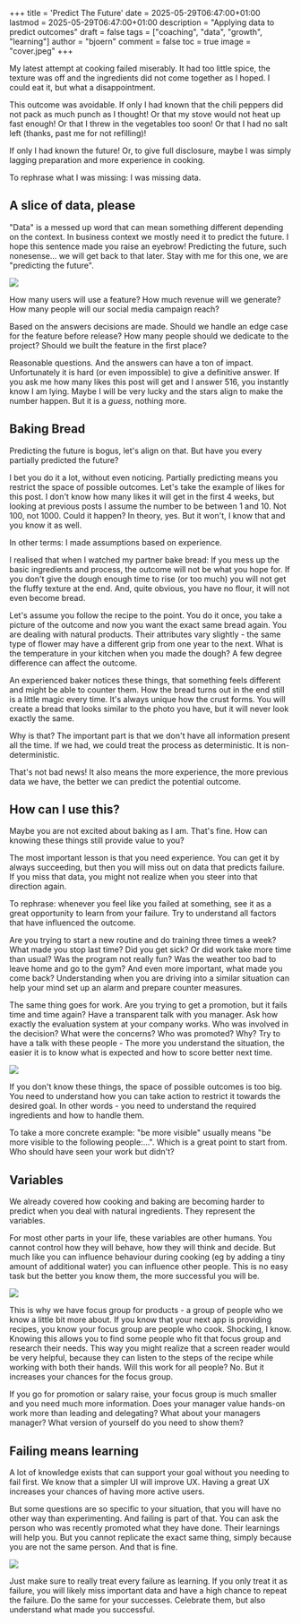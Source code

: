 +++
title = 'Predict The Future'
date = 2025-05-29T06:47:00+01:00
lastmod = 2025-05-29T06:47:00+01:00
description = "Applying data to predict outcomes"
draft = false
tags = ["coaching", "data", "growth", "learning"]
author = "bjoern"
comment = false
toc = true
image = "cover.jpeg"
+++

My latest attempt at cooking failed miserably.
It had too little spice, the texture was off and the ingredients did not come together as I hoped.
I could eat it, but what a disappointment.

This outcome was avoidable. 
If only I had known that the chili peppers did not pack as much punch as I thought!
Or that my stove would not heat up fast enough!
Or that I threw in the vegetables too soon!
Or that I had no salt left (thanks, past me for not refilling)!

If only I had known the future!
Or, to give full disclosure, maybe I was simply lagging preparation and more experience in cooking.

To rephrase what I was missing: I was missing data.

## A slice of data, please

"Data" is a messed up word that can mean something different depending on the context.
In business context we mostly need it to predict the future.
I hope this sentence made you raise an eyebrow! 
Predicting the future, such nonesense... we will get back to that later.
Stay with me for this one, we are "predicting the future".

![](meme_intro.jpg)

How many users will use a feature?
How much revenue will we generate?
How many people will our social media campaign reach?

Based on the answers decisions are made.
Should we handle an edge case for the feature before release?
How many people should we dedicate to the project?
Should we built the feature in the first place?

Reasonable questions.
And the answers can have a ton of impact.
Unfortunately it is hard (or even impossible) to give a definitive answer.
If you ask me how many likes this post will get and I answer 516, you instantly know I am lying.
Maybe I will be very lucky and the stars align to make the number happen.
But it is a *guess*, nothing more. 

## Baking Bread

Predicting the future is bogus, let's align on that.
But have you every partially predicted the future? 

I bet you do it a lot, without even noticing.
Partially predicting means you restrict the space of possible outcomes.
Let's take the example of likes for this post.
I don't know how many likes it will get in the first 4 weeks, but looking at previous posts I assume the number to be between 1 and 10. 
Not 100, not 1000. 
Could it happen? In theory, yes. But it won't, I know that and you know it as well.

In other terms: I made assumptions based on experience.

I realised that when I watched my partner bake bread:
If you mess up the basic ingredients and process, the outcome will not be what you hope for.
If you don't give the dough enough time to rise (or too much) you will not get the fluffy texture at the end. 
And, quite obvious, you have no flour, it will not even become bread. 

Let's assume you follow the recipe to the point. 
You do it once, you take a picture of the outcome and now you want the exact same bread again.
You are dealing with natural products. 
Their attributes vary slightly - the same type of flower may have a different grip from one year to the next.
What is the temperature in your kitchen when you made the dough? 
A few degree difference can affect the outcome.

An experienced baker notices these things, that something feels different and might be able to counter them.
How the bread turns out in the end still is a little magic every time.
It's always unique how the crust forms. 
You will create a bread that looks similar to the photo you have, but it will never look exactly the same.

Why is that?
The important part is that we don't have all information present all the time.
If we had, we could treat the process as deterministic.
It is non-deterministic.

That's not bad news!
It also means the more experience, the more previous data we have, the better we can predict the potential outcome.

## How can I use this?
Maybe you are not excited about baking as I am.
That's fine.
How can knowing these things still provide value to you?

The most important lesson is that you need experience.
You can get it by always succeeding, but then you will miss out on data that predicts failure. 
If you miss that data, you might not realize when you steer into that direction again.

To rephrase: whenever you feel like you failed at something, see it as a great opportunity to learn from your failure.
Try to understand all factors that have influenced the outcome.

Are you trying to start a new routine and do training three times a week?
What made you stop last time?
Did you get sick? Or did work take more time than usual? Was the program not really fun?
Was the weather too bad to leave home and go to the gym?
And even more important, what made you come back?
Understanding when you are driving into a similar situation can help your mind set up an alarm 
and prepare counter measures.

The same thing goes for work.
Are you trying to get a promotion, but it fails time and time again?
Have a transparent talk with you manager.
Ask how exactly the evaluation system at your company works.
Who was involved in the decision? 
What were the concerns?
Who was promoted? Why?
Try to have a talk with these people - The more you understand the situation, the easier it is
to know what is expected and how to score better next time.

![](promotion.jpg)

If you don't know these things, the space of possible outcomes is too big.
You need to understand how you can take action to restrict it towards the desired goal.
In other words - you need to understand the required ingredients and how to handle them.

To take a more concrete example: "be more visible" usually means
"be more visible to the following people:...".
Which is a great point to start from.
Who should have seen your work but didn't?

## Variables

We already covered how cooking and baking are becoming harder to predict 
when you deal with natural ingredients.
They represent the variables.

For most other parts in your life, these variables are other humans.
You cannot control how they will behave, how they will think and decide.
But much like you can influence behaviour during cooking (eg by adding a tiny amount of additional water)
you can influence other people. 
This is no easy task but the better you know them, the more successful you will be.

![](good_product.jpg)

This is why we have focus group for products - a group of people who we know a little bit more about.
If you know that your next app is providing recipes, you know your focus group are people who cook.
Shocking, I know. 
Knowing this allows you to find some people who fit that focus group and research their needs.
This way you might realize that a screen reader would be very helpful, because they can listen to the steps of the recipe while working with both their hands.
Will this work for all people? 
No. But it increases your chances for the focus group.

If you go for promotion or salary raise, your focus group is much smaller 
and you need much more information.
Does your manager value hands-on work more than leading and delegating?
What about your managers manager? 
What version of yourself do you need to show them?

## Failing means learning

A lot of knowledge exists that can support your goal without you needing to fail first.
We know that a simpler UI will improve UX.
Having a great UX increases your chances of having more active users.

But some questions are so specific to your situation, that you will have no other way than experimenting.
And failing is part of that. 
You can ask the person who was recently promoted what they have done.
Their learnings will help you.
But you cannot replicate the exact same thing, simply because you are not the same person.
And that is fine.

![](experience.jpg)

Just make sure to really treat every failure as learning.
If you only treat it as failure, you will likely miss important data 
and have a high chance to repeat the failure.
Do the same for your successes. Celebrate them, but also understand what made you successful.